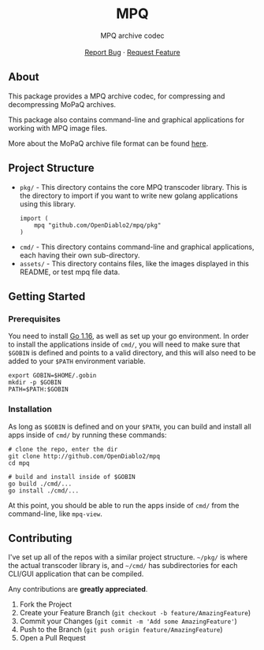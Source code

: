 <!-- PROJECT LOGO -->
<h1 align="center">MPQ</h1>
<p align="center">
  MPQ archive codec
  <br />
  <br />
  <a href="https://github.com/OpenDiablo2/mpq/issues">Report Bug</a>
  ·
  <a href="https://github.com/OpenDiablo2/mpq/issues">Request Feature</a>
</p>

<!-- ABOUT THE PROJECT -->
## About

This package provides a MPQ archive codec, for compressing and decompressing MoPaQ archives.

This package also contains command-line and graphical applications for working with MPQ image files.

More about the MoPaQ archive file format can be found [here](https://discord.com/channels/515518620034662421/644187846659407912/644188047268773924).

## Project Structure
* `pkg/` - This directory contains the core MPQ transcoder library. This is the directory to import if you want to 
  write new golang applications using this library.
    ```golang
   import (
        mpq "github.com/OpenDiablo2/mpq/pkg"
  )
    ```
* `cmd/` - This directory contains command-line and graphical applications, each having their own sub-directory.
* `assets/` - This directory contains files, like the images displayed in this README, or test mpq file data.

## Getting Started

### Prerequisites
You need to install [Go 1.16][golang], as well as set up your go environment. 
In order to install the applications inside of `cmd/`, you will need to 
make sure that `$GOBIN` is defined and points to a valid directory, 
and this will also need to be added to your `$PATH` environment variable.
```shell
export GOBIN=$HOME/.gobin
mkdir -p $GOBIN
PATH=$PATH:$GOBIN
```

### Installation
As long as `$GOBIN` is defined and on your `$PATH`, you can build and install all apps inside of 
`cmd/` by running these commands:

```shell
# clone the repo, enter the dir
git clone http://github.com/OpenDiablo2/mpq
cd mpq

# build and install inside of $GOBIN
go build ./cmd/...
go install ./cmd/...
```

At this point, you should be able to run the apps inside of `cmd/` from the command-line, like `mpq-view`.

<!-- CONTRIBUTING -->
## Contributing

I've set up all of the repos with a similar project structure. `~/pkg/` is where the actual
transcoder library is, and `~/cmd/` has subdirectories for each CLI/GUI application that can be
compiled.

Any contributions are **greatly appreciated**.

1. Fork the Project
2. Create your Feature Branch (`git checkout -b feature/AmazingFeature`)
3. Commit your Changes (`git commit -m 'Add some AmazingFeature'`)
4. Push to the Branch (`git push origin feature/AmazingFeature`)
5. Open a Pull Request

<!-- MARKDOWN LINKS & IMAGES -->
[dt1]: https://github.com/OpenDiablo2/dt1
[dc6]: https://github.com/OpenDiablo2/dc6
[dat_palette]: https://github.com/OpenDiablo2/dat_palette
[ds1]: https://github.com/OpenDiablo2/ds1
[cof]: https://github.com/OpenDiablo2/cof
[golang]: https://golang.org/dl/